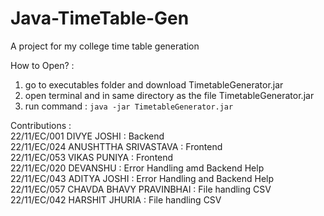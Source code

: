 # Java-TimeTable-Gen
A project for my college time table generation

How to Open? :
1) go to executables folder and download TimetableGenerator.jar
2) open terminal and in same directory as the file TimetableGenerator.jar
3) run command  : ```java -jar TimetableGenerator.jar```

Contributions : <br>
22/11/EC/001 DIVYE JOSHI : Backend <br>
22/11/EC/024 ANUSHTTHA SRIVASTAVA : Frontend <br>
22/11/EC/053 VIKAS PUNIYA : Frontend <br>
22/11/EC/020 DEVANSHU : Error Handling amd Backend Help  <br>
22/11/EC/043 ADITYA JOSHI : Error Handling and Backend Help <br>
22/11/EC/057 CHAVDA BHAVY PRAVINBHAI : File handling CSV <br>
22/11/EC/042 HARSHIT JHURIA : File handling CSV

